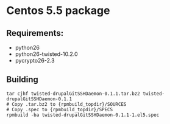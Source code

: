 # Centos 5.5 package
## Requirements:
- python26
- python26-twisted-10.2.0
- pycrypto26-2.3

## Building
    tar cjhf twisted-drupalGitSSHDaemon-0.1.1.tar.bz2 twisted-drupalGitSSHDaemon-0.1.1
    # Copy .tar.bz2 to {rpmbuild_topdir}/SOURCES
    # Copy .spec to {rpmbuild_topdir}/SPECS
    rpmbuild -ba twisted-drupalGitSSHDaemon-0.1.1-1.el5.spec